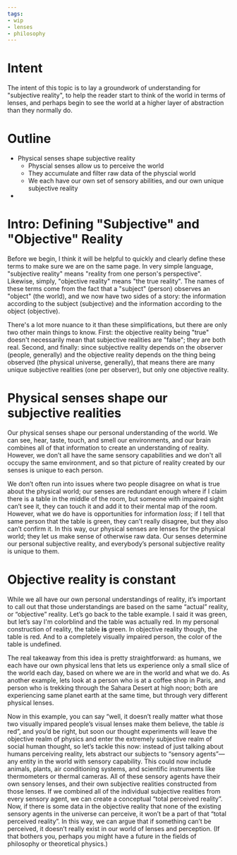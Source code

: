```yaml
---
tags:
- wip
- lenses
- philosophy
---
```


# Intent
The intent of this topic is to lay a groundwork of understanding for "subjective reality", to help the reader start to think of the world in terms of lenses, and perhaps begin to see the world at a higher layer of abstraction than they normally do.

# Outline
- Physical senses shape subjective reality
	- Physcial senses allow us to perceive the world
	- They accumulate and filter raw data of the physcial world
	- We each have our own set of sensory abilities, and our own unique subjective reality
- 


# Intro: Defining "Subjective" and "Objective" Reality
Before we begin, I think it will be helpful to quickly and clearly define these terms to make sure we are on the same page. In very simple language, "subjective reality" means "reality from one person's perspective". Likewise, simply, "objective reality" means "the true reality". The names of these terms come from the fact that a "subject" (person) observes an "object" (the world), and we now have two sides of a story: the information according to the subject (subjective) and the information according to the object (objective).

There's a lot more nuance to it than these simplifications, but there are only two other main things to know. First: the objective reality being "true" doesn't necessarily mean that subjective realities are "false"; they are both real. Second, and finally: since subjective reality depends on the observer (people, generally) and the objective reality depends on the thing being observed (the physical universe, generally), that means there are many unique subjective realities (one per observer), but only one objective reality.

# Physical senses shape our subjective realities
Our physical senses shape our personal understanding of the world. We can see, hear, taste, touch, and smell our environments, and our brain combines all of that information to create an understanding of reality. However, we don’t all have the same sensory capabilities and we don't all occupy the same environment, and so that picture of reality created by our senses is unique to each person.

We don’t often run into issues where two people disagree on what is true about the physical world; our senses are redundant enough where if I claim there is a table in the middle of the room, but someone with impaired sight can’t see it, they can touch it and add it to their mental map of the room. However, what we do have is opportunities for information *loss*; if I tell that same person that the table is green, they can’t really disagree, but they also can’t confirm it. In this way, our physical senses are lenses for the physical world; they let us make sense of otherwise raw data. Our senses determine our personal subjective reality, and everybody’s personal subjective reality is unique to them.

# Objective reality is constant
While we all have our own personal understandings of reality, it’s important to call out that those understandings are based on the same “actual” reality, or “objective” reality. Let’s go back to the table example. I said it was green, but let’s say I'm colorblind and the table was actually red. In my personal construction of reality, the table **is** green. In objective reality though, the table is red. And to a completely visually impaired person, the color of the table is undefined.

The real takeaway from this idea is pretty straightforward: as humans, we each have our own physical lens that lets us experience only a small slice of the world each day, based on where we are in the world and what we do. As another example, lets look at a person who is at a coffee shop in Paris, and person who is trekking through the Sahara Desert at high noon; both are experiencing same planet earth at the same time, but through very different physical lenses.


Now in this example, you can say “well, it doesn’t really matter what those two visually impared people’s visual lenses make them believe, the table *is* red”, and you’d be right, but soon our thought experiments will leave the objective realm of physics and enter the extremely subjective realm of social human thought, so let’s tackle this now: instead of just talking about humans perceiving reality, lets abstract our subjects to “sensory agents”—any entity in the world with sensory capability. This could now include animals, plants, air conditioning systems, and scientific instruments like thermometers or thermal cameras. All of these sensory agents have their own sensory lenses, and their own subjective realities constructed from those lenses. If we combined all of the individual subjective realities from every sensory agent, we can create a conceptual “total perceived reality”. Now, if there is some data in the objective reality that none of the existing sensory agents in the universe can perceive, it won’t be a part of that “total perceived reality”. In this way, we can argue that if something can’t be perceived, it doesn’t really exist in our world of lenses and perception. (If that bothers you, perhaps you might have a future in the fields of philosophy or theoretical physics.)